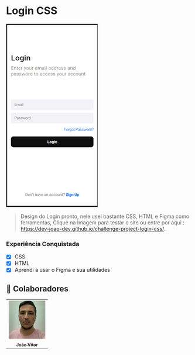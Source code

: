 # Login CSS

<a href="https://dev-joao-dev.github.io/challenge-project-login-css/">
<img src="./ASSETS/image login css 2.png" alt="image login" width="250px" height="500px">
</a>

> Design do Login pronto, nele usei bastante CSS, HTML e Figma como ferramentas, Clique na Imagem para testar o site ou entre por aqui : https://dev-joao-dev.github.io/challenge-project-login-css/.

### Experiência Conquistada 

- [x] CSS
- [x] HTML
- [x] Aprendi a usar o Figma e sua utilidades

## 🤝 Colaboradores

<table>
  <tr>
    <td align="center">
      <a href="https://github.com/dev-joao-dev">
        <img src="./ASSETS/imagem para desafio.jpg" width="100px;" alt="Foto do João Vitor"/><br>
        <sub>
          <b>João Vitor</b>
        </sub>
      </a>
    </td>
  </tr>
</table>
